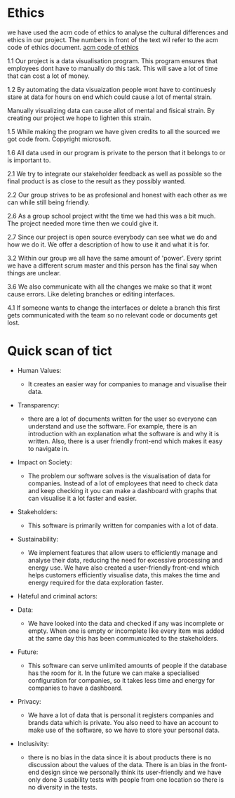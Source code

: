 # Ethics

we have used the acm code of ethics to analyse the cultural differences and ethics in our project. The numbers in front of the text wil refer to the acm code of ethics document. [acm code of ethics](https://www.acm.org/code-of-ethics)


1.1
Our project is a data visualisation program. 
This program ensures that employees dont have to manually do this task. 
This will save a lot of time that can cost a lot of money.

1.2
By automating the data visuaization people wont have to continuesly stare at data for hours on end which could cause a lot of mental strain.

Manually visualizing data can cause allot of mental and fisical strain. By creating our project we hope to lighten this strain.

1.5
While making the program we have given credits to all the sourced we got code from. Copyright microsoft.

1.6 
All data used in our program is private to the person that it belongs to or is important to.

2.1
We try to integrate our stakeholder feedback as well as possible so the final product is as close to the result as they possibly wanted.

2.2
Our group strives to be as profesional and honest with each other as we can while still being friendly.

2.6
As a group school project witht the time we had this was a bit much. The project needed more time then we could give it.

2.7
Since our project is open source everybody can see what we do and how we do it. We offer a description of how to use it and what it is for.

3.2
Within our group we all have the same amount of 'power'. Every sprint we have a different scrum master and this person has the final say when things are unclear.

3.6
We also communicate with all the changes we make so that it wont cause errors. Like deleting branches or editing interfaces.

4.1 If someone wants to change the interfaces or delete a branch this first gets communicated with the team so no relevant code or documents get lost.


# Quick scan of tict

- Human Values: 
  - It creates an easier way for companies to manage and visualise their data.

- Transparency: 
  - there are a lot of documents written for the user so everyone can understand and use the software. For example, there is an introduction with an explanation what the software is and why it is written. Also, there is a user friendly front-end which makes it easy to navigate in.

- Impact on Society: 
  - The problem our software solves is the visualisation of data for companies. Instead of a lot of employees that need to check data and keep checking it you can make a dashboard with graphs that can visualise it a lot faster and easier.

- Stakeholders: 
  - This software is primarily written for companies with a lot of data.

- Sustainability:
  -  We implement features that allow users to efficiently manage and analyse their data, reducing the need for excessive processing and energy use. We have also created a user-friendly front-end which helps customers efficiently visualise data, this makes the time and energy required for the data exploration faster.
- Hateful and criminal actors: 
- Data: 
  - We have looked into the data and checked if any was incomplete or empty. When one is empty or incomplete like every item was added at the same day this has been communicated to the stakeholders.

- Future: 
  - This software can serve unlimited amounts of people if the database has the room for it. In the future we can make a specialised configuration for companies, so it takes less time and energy for companies to have a dashboard.

- Privacy: 
  - We have a lot of data that is personal it registers companies and brands data which is private. You also need to have an account to make use of the software, so we have to store your personal data.
- Inclusivity:
  -  there is no bias in the data since it is about products there is no discussion about the values of the data. There is an bias in the front-end design since we personally think its user-friendly and we have only done 3 usability tests with people from one location so there is no diversity in the tests.


